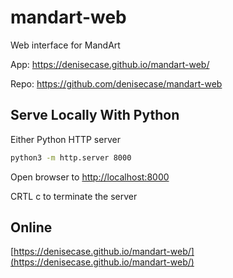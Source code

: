# mandart-web

Web interface for MandArt

App: <https://denisecase.github.io/mandart-web/>

Repo: <https://github.com/denisecase/mandart-web>

## Serve Locally With Python

Either Python HTTP server

```zsh
python3 -m http.server 8000
```

Open browser to [http://localhost:8000](http://localhost:8000)

CRTL c to terminate the server

## Online

[https://denisecase.github.io/mandart-web/](https://denisecase.github.io/mandart-web/)

